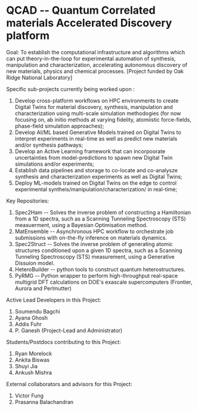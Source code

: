 # QCAD -- Quantum Correlated materials Accelerated Discovery platform

Goal: To establish the computational infrastructure and  algorithms which can put theory-in-the-loop for experimental automation of synthesis, manipulation and characterization, accelerating autonomous discovery of new materials, physics and chemical processes. [Project funded by Oak Ridge National Laboratory]

Specific sub-projects currently being worked upon : 
  1. Develop cross-platform workflows on HPC environments to create Digital Twins for material discovery, synthesis, manipulation and characterization using multi-scale simulation methodogies (for now focusing on, ab initio methods at varying fidelity, atomiistic force-fields, phase-field simulation approaches);
  3. Develop AI/ML based Generative Models trained on Digital Twins to interpret experiments in real-time as well as predict new materials and/or synthesis pathways;
  4. Develop an Active Learning framework that can incorpoorate uncertainties from model-predictions to spawn new Digital Twin simulations and/or experiments; 
  5. Establish data pipelines and storage to co-locate and co-analysze synthesis and characterization experiments as well as Digital Twins;
  6. Deploy ML-models trained on Digital Twins on the edge to control experimental syntheis/manipulation/characterization/ in real-time; 

Key Repositories: 

1. Spec2Ham -- Solves the inverse problem of constructing a Hamiltonian from a 1D spectra, such as a Scanning Tunneling Spectroscopy (STS) measuerment, using a Bayesian Optimisation method.  
2. MatEnsemble -- Asynchronous HPC workflow to orchestrate job submissions with on-the-fly inference on materials dynamics.
3. Spec2Struct -- Solves the inverse problem of generating atomic structures conditioned upon a given 1D spectra, such as a Scanning Tunneling Spectroscopy (STS) measurement, using a Generative Dissuion model.
4. HeteroBuilder -- python tools to construct quantum heterostructures.
5. PyRMG -- Python wrapper to perform high-throughput real-space multigrid DFT calculations on DOE's exascale supercomputers (Frontier, Aurora and Perlmutter)
   
Active Lead Developers in this Project: 

1. Soumendu Bagchi
2. Ayana Ghosh
3. Addis Fuhr
5. P. Ganesh (Project-Lead and Administrator)

Students/Postdocs contributing to this Project: 

 1. Ryan Morelock
 2. Ankita Biswas
 3. Shuyi Jia
 4. Ankush Mishra

External collaborators and advisors for this Project: 

1. Victor Fung
2. Prasanna Balachandran
